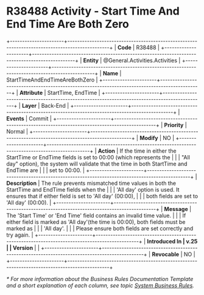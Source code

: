 ﻿---
erp.type: business-rule
erp.entity: General.Activities.Activities
---

# R38488 Activity - Start Time And End Time Are Both Zero
+----------------------+-----------------------------------------------------------------------------------------------+
| **Code**             | R38488                                                                                        |
+----------------------+-----------------------------------------------------------------------------------------------+
| **Entity**           | @General.Activities.Activities                                                                |
+----------------------+-----------------------------------------------------------------------------------------------+
| **Name**             | StartTimeAndEndTimeAreBothZero                                                                |
+----------------------+-----------------------------------------------------------------------------------------------+
| **Attribute**        | StartTime, EndTime                                                                                       |
+----------------------+-----------------------------------------------------------------------------------------------+
| **Layer**            | Back-End                                                                                      |
+----------------------+-----------------------------------------------------------------------------------------------+
| **Events**           | Commit                                                                                        |
+----------------------+-----------------------------------------------------------------------------------------------+
| **Priority**         | Normal                                                                                        |
+----------------------+-----------------------------------------------------------------------------------------------+
| **Modify**           | NO                                                                                            |
+----------------------+-----------------------------------------------------------------------------------------------+
| **Action**           | If the time in either the StartTime or EndTime fields is set to 00:00 (which represents the   |
|                      | "All day" option), the system will validate that the time in both StartTime and EndTime are   |
|                      | set to 00:00.                                                                                 |
+----------------------+-----------------------------------------------------------------------------------------------+
| **Description**      | The rule prevents mismatched time values in both the StartTime and EndTime fields when the    |
|                      | 'All day' option is used. It ensures that if either field is set to 'All day' (00:00),        |
|                      | both fields are set to 'All day' (00:00).                                                     |
+----------------------+-----------------------------------------------------------------------------------------------+
| **Message**          | The 'Start Time' or 'End Time' field contains an invalid time value.                          |
|                      | If either field is marked as 'All day'(the time is 00:00), both fields must be marked as      |
|                      | 'All day'.                                                                                    |
|                      | Please ensure both fields are set correctly and try again.                                    |
+----------------------+-----------------------------------------------------------------------------------------------+
| **Introduced In      | v.25                                                                                          |
| Version**            |                                                                                               |
+----------------------+-----------------------------------------------------------------------------------------------+
| **Revocable**        | NO                                                                                            |
+----------------------+-----------------------------------------------------------------------------------------------+

*\* For more information about the Business Rules Documentation Template and a short explanation of each column, see
topic [System Business Rules](../templates/template-description-system-business-rules.md).*
